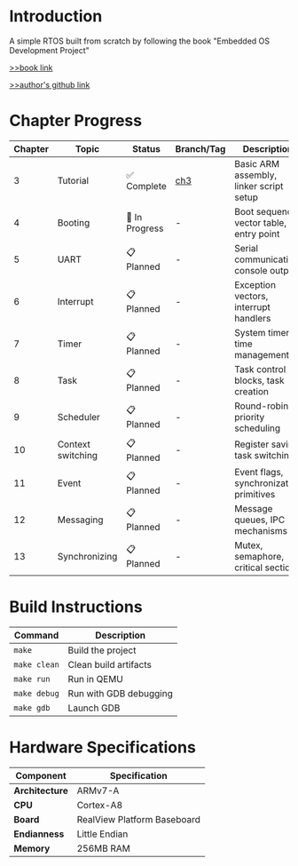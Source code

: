 # Introduction
A simple RTOS built from scratch by following the book "Embedded OS Development Project"

[>>book link](https://product.kyobobook.co.kr/detail/S000001033087)

[>>author's github link](https://github.com/navilera/Navilos)

# Chapter Progress

| Chapter | Topic | Status | Branch/Tag | Description |
|---------|-------|--------|------------|-------------|
| 3 | Tutorial | ✅ Complete | [ch3](https://github.com/k03302/embedded-os/tree/ch3) | Basic ARM assembly, linker script setup |
| 4 | Booting | 🚧 In Progress | - | Boot sequence, vector table, entry point |
| 5 | UART | 📋 Planned | - | Serial communication, console output |
| 6 | Interrupt | 📋 Planned | - | Exception vectors, interrupt handlers |
| 7 | Timer | 📋 Planned | - | System timer, time management |
| 8 | Task | 📋 Planned | - | Task control blocks, task creation |
| 9 | Scheduler | 📋 Planned | - | Round-robin, priority scheduling |
| 10 | Context switching | 📋 Planned | - | Register saving, task switching |
| 11 | Event | 📋 Planned | - | Event flags, synchronization primitives |
| 12 | Messaging | 📋 Planned | - | Message queues, IPC mechanisms |
| 13 | Synchronizing | 📋 Planned | - | Mutex, semaphore, critical sections |


# Build Instructions

| Command | Description |
|---------|-------------|
| `make` | Build the project |
| `make clean` | Clean build artifacts |
| `make run` | Run in QEMU |
| `make debug` | Run with GDB debugging |
| `make gdb` | Launch GDB |

# Hardware Specifications

| Component | Specification |
|-----------|---------------|
| **Architecture** | ARMv7-A |
| **CPU** | Cortex-A8 |
| **Board** | RealView Platform Baseboard |
| **Endianness** | Little Endian |
| **Memory** | 256MB RAM |